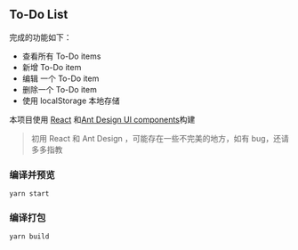 ## To-Do List

完成的功能如下：

-   查看所有 To-Do items
-   新增 To-Do item
-   编辑 一个 To-Do item
-   删除一个 To-Do item
-   使用 localStorage 本地存储

本项目使用 [React](https://zh-hans.reactjs.org/docs/getting-started.html) 和[Ant Design UI components](https://ant.design/index-cn)构建

> 初用 React 和 Ant Design ，可能存在一些不完美的地方，如有 bug，还请多多指教

### 编译并预览

```
yarn start
```

### 编译打包

```
yarn build
```
